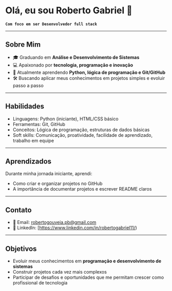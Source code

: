 # Olá, eu sou Roberto Gabriel 👋

**`Com foco em ser Desenvolvedor full stack`**

---

## Sobre Mim

- 🎓 Graduando em **Análise e Desenvolvimento de Sistemas**  
- 💻 Apaixonado por **tecnologia, programação e inovação**  
- 🌱 Atualmente aprendendo **Python, lógica de programação e Git/GitHub**  
- 🛠 Buscando aplicar meus conhecimentos em projetos simples e evoluir passo a passo  

---

## Habilidades

- Linguagens: Python (iniciante), HTML/CSS básico  
- Ferramentas: Git, GitHub
- Conceitos: Lógica de programação, estruturas de dados básicas  
- Soft skills: Comunicação, proatividade, facilidade de aprendizado, trabalho em equipe  

---

## Aprendizados

Durante minha jornada iniciante, aprendi:  

- Como criar e organizar projetos no GitHub  
- A importância de documentar projetos e escrever README claros 

---

## Contato

- 📧 Email: robertogouveia.pb@gmail.com  
- 🔗 LinkedIn: [https://www.linkedin.com/in/robertogabriel11/)  

---

## Objetivos

- Evoluir meus conhecimentos em **programação e desenvolvimento de sistemas**  
- Construir projetos cada vez mais complexos  
- Participar de desafios e oportunidades que me permitam crescer como profissional de tecnologia
